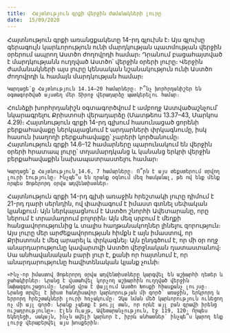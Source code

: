 ```yaml
---
title:  Հայտնություն գրքի վերջին ժամանակների լուրը
date:  15/09/2020
---
```


Հայտնություն գրքի առանցքակետը 14-րդ գլուխն է։ Այս գլուխը գերագույն կարևորություն ունի մարդկության պատմության վերջին օրերում ապրող Աստծո ժողովրդի համար։ Դրանում բացահայտված է մարդկությանն ուղղված Աստծո՝ վերջին օրերի լուրը։ Վերջին ժամանակների այս լուրը կենսական նշանակություն ունի Աստծո ժողովրդի և համայն մարդկության համար։

`Կարդացե՛ք Հայտնություն 14.14–20 համարները։ Ի՞նչ խորհրդանիշեր են օգտագործված այստեղ մեր Տիրոջ վերադարձը պատկերելու համար։`

Հունձքի խորհրդանիշն օգտագործվում է ամբողջ Աստվածաշնչում՝ նկարագրելու Քրիստոսի վերադարձը (Մատթեոս 13.37–43, Մարկոս 4.29)։ Հայտնություն գրքի 14-րդ գլխում հասունացած ցորենի բերքահավաքը ներկայացնում է արդարների փրկագնումը, իսկ հասուն խաղողի բերքահավաքը՝ չարերի կործանումը։ Հայտնություն գրքի 14.6–12 համարները պարունակում են վերջին օրերի հրատապ լուրը՝ տղամարդկանց և կանանց երկրի վերջին բերքահավաքին նախապատրաստելու համար։

`Կարդացե՛ք Հայտնություն 14.6, 7 համարները։ Ո՞րն է այս տեքստերում տրվող լուրի էությունը։ Ինչպե՞ս են դրանք օգնում մեզ հասկանալ, թե ով ենք մենք որպես Յոթերորդ օրվա ադվենտիստներ։`

Հայտնություն գրքի 14-րդ գլխի առաջին հրեշտակի լուրը դիմում է 21-րդ դարի սերնդին, ով փափագում է իմաստ գտնել սեփական կյանքում։ Այն ներկայացնում է Աստծո շնորհի Ավետարանը, որը ներում է տրամադրում բոլորին։ Այն մեզ սրբում է մեղքի հանցավորությունից և տալիս հաղթանակողներ լինելու զորություն։ Այս լուրը մեր արժեքավորության հիմքն է այն իմաստով, որ Քրիստոսն է մեզ արարել և փրկագնել։ Այն ընդգծում է, որ մի օր ողջ անարդարությունը կավարտվի Աստծո վերջնական դատաստանով։ Սա անհավանական բարի լուր է, քանի որ հայտնում է, որ անարդարությունը հավիտենական կյանք չունի։

`«Ինչ-որ իմաստով Յոթերորդ օրվա ադվենտիստները կարգվել են աշխարհի դետեր և ջահակիրներ։ Նրանց է վստահվել կորչող աշխարհին ուղղված վերջին նախազգուշացումը։ Նրանց վրա է փայլում Աստծո Խոսքի հիասքանչ լույսը։ Նրանց տրվել է խիստ հանդիսավոր կարևորության մի գործ՝ առաջին, երկրորդ և երրորդ հրեշտակների լուրի հռչակումը։ Չկա նման մեծ կարևորություն ունեցող ոչ մի այլ գործ։ Նրանք չպետք է թույլ տան, որ որևէ այլ բան գրավի իրենց ուշադրությունը»։ Էլեն Ուայթ, Ավետարանչություն, էջ 119, 120։ Որպես եկեղեցի, սակայն, ինչն ավելի կարևոր է, իբրև անհատներ՝ ինչպե՞ս կարող ենք լուրջ վերաբերվել այս խոսքերին։`